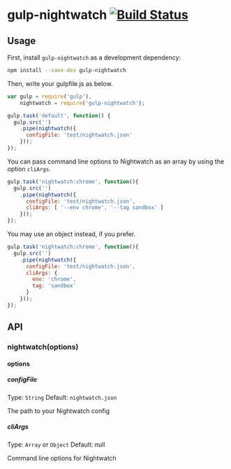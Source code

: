 # gulp-nightwatch [![Build Status](https://travis-ci.org/tatsuyafw/gulp-nightwatch.svg?branch=master)](https://travis-ci.org/tatsuyafw/gulp-nightwatch)

## Usage

First, install `gulp-nightwatch` as a development dependency:

```sh
npm install --save-dev gulp-nightwatch
```

Then, write your gulpfile.js as below.

```javascript
var gulp = require('gulp'),
    nightwatch = require('gulp-nightwatch');

gulp.task('default', function() {
  gulp.src('')
    .pipe(nightwatch({
      configFile: 'test/nightwatch.json'
    }));
});
```

You can pass command line options to Nightwatch as an array by using the option `cliArgs`.

```javascript
gulp.task('nightwatch:chrome', function(){
  gulp.src('')
    .pipe(nightwatch({
      configFile: 'test/nightwatch.json',
      cliArgs: [ '--env chrome', '--tag sandbox' ]
    }));
});
```

You may use an object instead, if you prefer.

```javascript
gulp.task('nightwatch:chrome', function(){
  gulp.src('')
    .pipe(nightwatch({
      configFile: 'test/nightwatch.json',
      cliArgs: {
        env: 'chrome',
        tag: 'sandbox'
      }
    }));
});
```

## API

### nightwatch(options)

#### options

##### configFile

Type: `String`
Default: `nightwatch.json`

The path to your Nightwatch config

##### cliArgs

Type: `Array` or `Object`
Default: null

Command line options for Nightwatch
